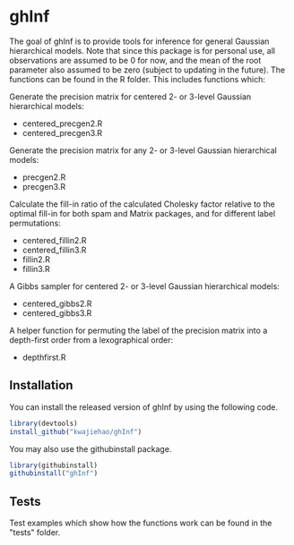 # ghInf

The goal of ghInf is to provide tools for inference for general Gaussian hierarchical models. Note that since this package is for personal use, all observations are assumed to be 0 for now, and the mean of the root parameter also assumed to be zero (subject to updating in the future). The functions can be found in the R folder. This includes functions which:

Generate the precision matrix for centered 2- or 3-level Gaussian hierarchical models:
- centered_precgen2.R  
- centered_precgen3.R

Generate the precision matrix for any 2- or 3-level Gaussian hierarchical models:
- precgen2.R  
- precgen3.R

Calculate the fill-in ratio of the calculated Cholesky factor relative to the optimal fill-in for both spam and Matrix packages, and for different label permutations:
- centered_fillin2.R
- centered_fillin3.R
- fillin2.R
- fillin3.R

A Gibbs sampler for centered 2- or 3-level Gaussian hierarchical models:
- centered_gibbs2.R
- centered_gibbs3.R

A helper function for permuting the label of the precision matrix into a depth-first order from a lexographical order:
- depthfirst.R

## Installation

You can install the released version of ghInf by using the following code.

```r
library(devtools)
install_github("kwajiehao/ghInf")
```

You may also use the githubinstall package.

```r
library(githubinstall)
githubinstall("ghInf")
```


## Tests

Test examples which show how the functions work can be found in the "tests" folder. 
